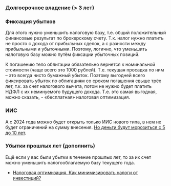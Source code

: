 ### Долгосрочное владение (> 3 лет)

### Фиксация убытков

Для этого нужно уменьшить налоговую базу, т.е. общий положительный финансовые результат по брокерскому счету. Т.к. налог нужно платить не просто с дохода от прибыльных сделок, а с разности между прибыльными и убыточными. Поэтому, логично, что уменьшить налоговую базу можно путём фиксации убыточных позиций.

К погашению тело облигации обязательно вернется к номинальной стоимости (чаще всего это 1000 рублей). Т.е. текущая просадка по ним – это всегда чисто бумажный убыток. Поэтому выгодней всего фиксировать убыток по облигациям со сроком погашения свыше трёх лет, т.к. за счет налогового вычета, потом не нужно будет платить НДФЛ с их неминуемого будущего дохода. Т.е. это самая выгодная, можно сказать, - «бесплатная» налоговая оптимизация.

### ИИС

А с 2024 года можно будет открыть только ИИС нового типа, в нем не будет ограничений на сумму внесения. [Но деньги будут морозиться с 5 до 10 лет](https://www.interfax.ru/business/892558).

### Убытки прошлых лет (дополнить)

Ещё если у вас были убытки в течение прошлых лет, то за их счет можно уменьшить налогооблагаемую базу текущего года.

- [Налоговая оптимизация. Как минимизировать налоги от инвестиций?](https://dzen.ru/a/ZUykMbTQpglSKmAQ?share_to=link)